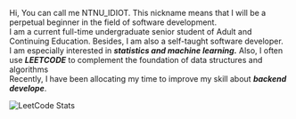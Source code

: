 Hi, You can call me NTNU_IDIOT. This nickname means that I will be a perpetual beginner in the field of software development.<br>
I am a current full-time undergraduate senior student of Adult and Continuing Education. Besides, I am also a self-taught software developer. <br>
I am especially interested in ***statistics and machine learning.*** Also, I often use ***LEETCODE*** to complement the foundation of data structures and algorithms<br>
Recently, I have been allocating my time to improve my skill about ***backend develope***.<br>

![LeetCode Stats](https://leetcard.jacoblin.cool/NTNU_idiot?theme=light&font=Sen&ext=activity)

<!---
banshee0716/banshee0716 is a ✨ special ✨ repository because its `README.md` (this file) appears on your GitHub profile.
You can click the Preview link to take a look at your changes.
--->
